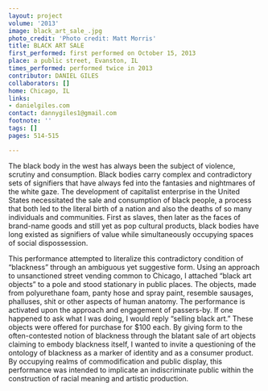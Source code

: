 ```yaml
---
layout: project
volume: '2013'
image: black_art_sale_.jpg
photo_credit: 'Photo credit: Matt Morris'
title: BLACK ART SALE
first_performed: first performed on October 15, 2013
place: a public street, Evanston, IL
times_performed: performed twice in 2013
contributor: DANIEL GILES
collaborators: []
home: Chicago, IL
links:
- danielgiles.com
contact: dannygiles1@gmail.com
footnote: ''
tags: []
pages: 514-515

---
```


The black body in the west has always been the subject of violence, scrutiny and consumption. Black bodies carry complex and contradictory sets of signifiers that have always fed into the fantasies and nightmares of the white gaze. The development of capitalist enterprise in the United States necessitated the sale and consumption of black people, a process that both led to the literal birth of a nation and also the deaths of so many individuals and communities. First as slaves, then later as the faces of brand-name goods and still yet as pop cultural products, black bodies have long existed as signifiers of value while simultaneously occupying spaces of social dispossession.

This performance attempted to literalize this contradictory condition of “blackness” through an ambiguous yet suggestive form. Using an approach to unsanctioned street vending common to Chicago, I attached “black art objects” to a pole and stood stationary in public places. The objects, made from polyurethane foam, panty hose and spray paint, resemble sausages, phalluses, shit or other aspects of human anatomy. The performance is activated upon the approach and engagement of passers-by. If one happened to ask what I was doing, I would reply “selling black art.” These objects were offered for purchase for $100 each. By giving form to the often-contested notion of blackness through the blatant sale of art objects claiming to embody blackness itself, I wanted to invite a questioning of the ontology of blackness as a marker of identity and as a consumer product. By occupying realms of commodification and public display, this performance was intended to implicate an indiscriminate public within the construction of racial meaning and artistic production.
